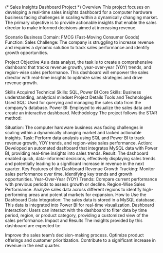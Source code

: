 (* Sales Insights Dashboard Project
 *)
Overview
This project focuses on developing a real-time sales insights dashboard for a computer hardware business facing challenges in scaling within a dynamically changing market. The primary objective is to provide actionable insights that enable the sales director to make informed decisions aimed at increasing revenue.

Scenario
Business Domain: FMCG (Fast-Moving Consumer Goods)
Function: Sales
Challenge: The company is struggling to increase revenue and requires a dynamic solution to track sales performance and identify growth opportunities.

Project Objective
As a data analyst, the task is to create a comprehensive dashboard that tracks revenue growth, year-over-year (YOY) trends, and region-wise sales performance. This dashboard will empower the sales director with real-time insights to optimize sales strategies and drive revenue growth.

Skills Acquired
Technical Skills: SQL, Power BI
Core Skills: Business understanding, analytical mindset
Project Details
Tools and Technologies Used
SQL: Used for querying and managing the sales data from the company's database.
Power BI: Employed to visualize the sales data and create an interactive dashboard.
Methodology
The project follows the STAR method:

Situation: The computer hardware business was facing challenges in scaling within a dynamically changing market and lacked actionable insights.
Task: Perform data analysis using SQL and Power BI to track revenue growth, YOY trends, and region-wise sales performance.
Action: Developed an automated dashboard that integrates MySQL data with Power BI, providing real-time insights into sales trends.
Result: The dashboard enabled quick, data-informed decisions, effectively displaying sales trends and potentially leading to a significant increase in revenue in the next quarter.
Key Features of the Dashboard
Revenue Growth Tracking: Monitor sales performance over time, identifying key trends and growth opportunities.
Year-Over-Year (YOY) Trends: Compare current performance with previous periods to assess growth or decline.
Region-Wise Sales Performance: Analyze sales data across different regions to identify high-performing areas and potential markets for expansion.
How to Use the Dashboard
Data Integration: The sales data is stored in a MySQL database. This data is integrated into Power BI for real-time visualization.
Dashboard Interaction: Users can interact with the dashboard to filter data by time period, region, or product category, providing a customized view of the sales performance.
Impact and Results
The insights provided by this dashboard are expected to:

Improve the sales team’s decision-making process.
Optimize product offerings and customer prioritization.
Contribute to a significant increase in revenue in the next quarter.
